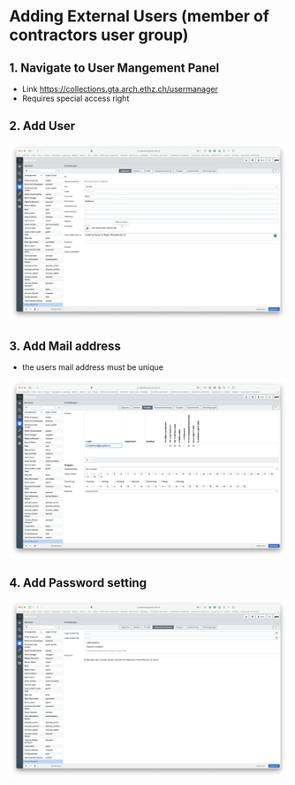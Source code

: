 # Adding External Users (member of contractors user group) 

## 1. Navigate to User Mangement Panel
- Link https://collections.gta.arch.ethz.ch/usermanager
- Requires special access right 

## 2. Add User 

![Visual General Tab](/images/administration/add-user-general.png)

## 3. Add Mail address
- the users mail address must be unique

![Visual Mail Tab](/images/administration/add-user-mail.png)

## 4. Add Password setting

![Visual Password Tab](/images/administration/add-user-password.png)

